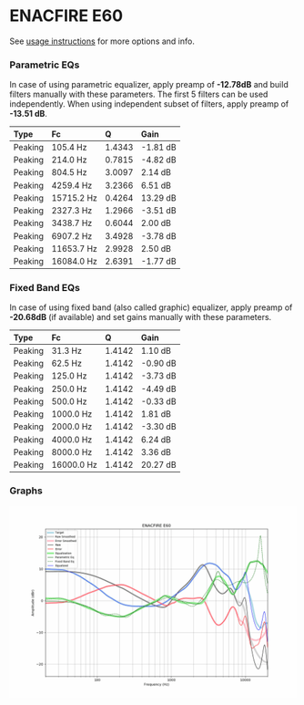# ENACFIRE E60
See [usage instructions](https://github.com/jaakkopasanen/AutoEq#usage) for more options and info.

### Parametric EQs
In case of using parametric equalizer, apply preamp of **-12.78dB** and build filters manually
with these parameters. The first 5 filters can be used independently.
When using independent subset of filters, apply preamp of **-13.51 dB**.

| Type    | Fc         |      Q | Gain     |
|:--------|:-----------|:-------|:---------|
| Peaking | 105.4 Hz   | 1.4343 | -1.81 dB |
| Peaking | 214.0 Hz   | 0.7815 | -4.82 dB |
| Peaking | 804.5 Hz   | 3.0097 | 2.14 dB  |
| Peaking | 4259.4 Hz  | 3.2366 | 6.51 dB  |
| Peaking | 15715.2 Hz | 0.4264 | 13.29 dB |
| Peaking | 2327.3 Hz  | 1.2966 | -3.51 dB |
| Peaking | 3438.7 Hz  | 0.6044 | 2.00 dB  |
| Peaking | 6907.2 Hz  | 3.4928 | -3.78 dB |
| Peaking | 11653.7 Hz | 2.9928 | 2.50 dB  |
| Peaking | 16084.0 Hz | 2.6391 | -1.77 dB |

### Fixed Band EQs
In case of using fixed band (also called graphic) equalizer, apply preamp of **-20.68dB**
(if available) and set gains manually with these parameters.

| Type    | Fc         |      Q | Gain     |
|:--------|:-----------|:-------|:---------|
| Peaking | 31.3 Hz    | 1.4142 | 1.10 dB  |
| Peaking | 62.5 Hz    | 1.4142 | -0.90 dB |
| Peaking | 125.0 Hz   | 1.4142 | -3.73 dB |
| Peaking | 250.0 Hz   | 1.4142 | -4.49 dB |
| Peaking | 500.0 Hz   | 1.4142 | -0.33 dB |
| Peaking | 1000.0 Hz  | 1.4142 | 1.81 dB  |
| Peaking | 2000.0 Hz  | 1.4142 | -3.30 dB |
| Peaking | 4000.0 Hz  | 1.4142 | 6.24 dB  |
| Peaking | 8000.0 Hz  | 1.4142 | 3.36 dB  |
| Peaking | 16000.0 Hz | 1.4142 | 20.27 dB |

### Graphs
![](./ENACFIRE%20E60.png)